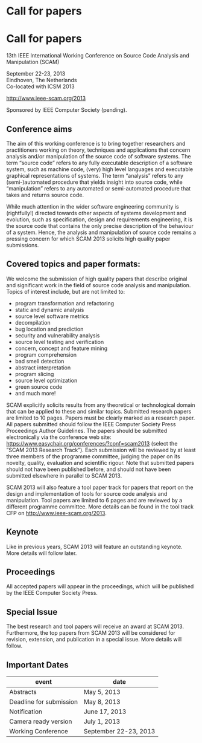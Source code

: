 # Call for papers
# Call for papers

13th IEEE International Working Conference on Source Code Analysis and Manipulation (SCAM)

September 22-23, 2013 <br>
Eindhoven, The Netherlands <br>
Co-located with ICSM 2013 

<http://www.ieee-scam.org/2013>

Sponsored by IEEE Computer Society (pending).

## Conference aims

The aim of this working conference is to bring together researchers
and practitioners working on theory, techniques and applications that
concern analysis and/or manipulation of the source code of software
systems. The term “source code” refers to any fully executable 
description of a software system, such as machine code, (very) high 
level languages and executable graphical representations of systems.
The term “analysis” refers to any (semi-)automated procedure that 
yields insight into source code, while “manipulation” refers to any 
automated or semi-automated procedure that takes and returns source
code.

While much attention in the wider software engineering
community is (rightfully!) directed towards other aspects of systems
development and evolution, such as specification, design and
requirements engineering, it is the source code that contains the only
precise description of the behaviour of a system. Hence, the analysis
and manipulation of source code remains a pressing concern for which
SCAM 2013 solicits high quality paper submissions.

## Covered topics and paper formats:

We welcome the submission of high quality papers that describe 
original and significant work in the field of source code analysis 
and manipulation. Topics of interest include, but are not limited to:

* program transformation and refactoring
* static and dynamic analysis
* source level software metrics
* decompilation
* bug location and prediction
* security and vulnerability analysis
* source level testing and verification
* concern, concept and feature mining
* program comprehension
* bad smell detection
* abstract interpretation
* program slicing
* source level optimization
* green source code
* and much more!

SCAM explicitly solicits results from any theoretical or technological
domain that can be applied to these and similar topics. Submitted 
research papers are limited to 10 pages. Papers must be clearly marked
as a research paper. All papers submitted should follow the IEEE 
Computer Society Press Proceedings Author Guidelines. The papers 
should be submitted electronically via the conference web site: <https://www.easychair.org/conferences/?conf=scam2013> (select the 
”SCAM 2013 Research Track”). Each submission will be reviewed by at 
least three members of the programme committee, judging the paper on its 
novelty, quality, evaluation and scientific rigour. Note that submitted papers 
should not have been published before, and should not have been submitted 
elsewhere in parallel to SCAM 2013.

SCAM 2013 will also feature a tool paper track for papers that report on the 
design and implementation of tools for source code analysis and manipulation. 
Tool papers are limited to 6 pages and are reviewed by a different
programme committee. More details can be found in the tool track CFP on <http://www.ieee-scam.org/2013>.

## Keynote

Like in previous years, SCAM 2013 will feature an outstanding keynote. More 
details will follow later.

## Proceedings

All accepted papers will appear in the proceedings, which will be published 
by the IEEE Computer Society Press.

## Special Issue

The best research and tool papers will receive an award at SCAM 2013. 
Furthermore, the top papers from SCAM 2013 will be considered for revision, 
extension, and publication in a special issue. More details will follow.

## Important Dates

| event | date |
| ------ | ------ |
|Abstracts| May 5, 2013 |
|Deadline for submission| May 8, 2013 |
|Notification| June 17, 2013 |
|Camera ready version| July 1, 2013 |
|Working Conference| September 22-23, 2013 |



